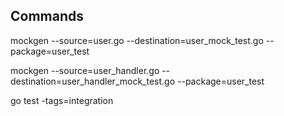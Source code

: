 ## Commands

mockgen --source=user.go --destination=user_mock_test.go --package=user_test

mockgen --source=user_handler.go --destination=user_handler_mock_test.go --package=user_test

go test -tags=integration